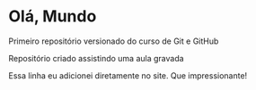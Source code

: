 # Olá, Mundo
 Primeiro repositório versionado do curso de Git e GitHub
 
 Repositório criado assistindo uma aula gravada
 
 Essa linha eu adicionei diretamente no site. Que impressionante!
